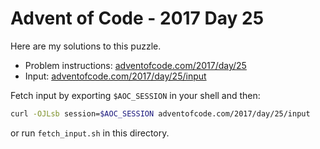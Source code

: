 # Advent of Code - 2017 Day 25
Here are my solutions to this puzzle.

* Problem instructions: [adventofcode.com/2017/day/25](https://adventofcode.com/2017/day/25)
* Input: [adventofcode.com/2017/day/25/input](https://adventofcode.com/2017/day/25/input)

Fetch input by exporting `$AOC_SESSION` in your shell and then:
```bash
curl -OJLsb session=$AOC_SESSION adventofcode.com/2017/day/25/input
```

or run `fetch_input.sh` in this directory.
